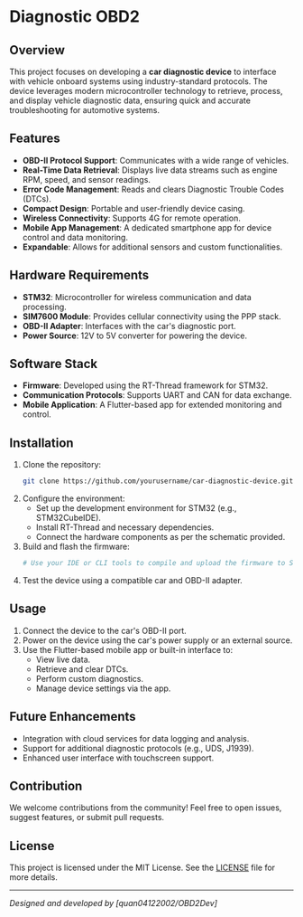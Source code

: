 # Diagnostic OBD2

## Overview
This project focuses on developing a **car diagnostic device** to interface with vehicle onboard systems using industry-standard protocols. The device leverages modern microcontroller technology to retrieve, process, and display vehicle diagnostic data, ensuring quick and accurate troubleshooting for automotive systems.

## Features
- **OBD-II Protocol Support**: Communicates with a wide range of vehicles.
- **Real-Time Data Retrieval**: Displays live data streams such as engine RPM, speed, and sensor readings.
- **Error Code Management**: Reads and clears Diagnostic Trouble Codes (DTCs).
- **Compact Design**: Portable and user-friendly device casing.
- **Wireless Connectivity**: Supports 4G for remote operation.
- **Mobile App Management**: A dedicated smartphone app for device control and data monitoring.
- **Expandable**: Allows for additional sensors and custom functionalities.

## Hardware Requirements
- **STM32**: Microcontroller for wireless communication and data processing.
- **SIM7600 Module**: Provides cellular connectivity using the PPP stack.
- **OBD-II Adapter**: Interfaces with the car's diagnostic port.
- **Power Source**: 12V to 5V converter for powering the device.

## Software Stack
- **Firmware**: Developed using the RT-Thread framework for STM32.
- **Communication Protocols**: Supports UART and CAN for data exchange.
- **Mobile Application**: A Flutter-based app for extended monitoring and control.

## Installation
1. Clone the repository:
   ```bash
   git clone https://github.com/yourusername/car-diagnostic-device.git
   ```
2. Configure the environment:
   - Set up the development environment for STM32 (e.g., STM32CubeIDE).
   - Install RT-Thread and necessary dependencies.
   - Connect the hardware components as per the schematic provided.
3. Build and flash the firmware:
   ```bash
   # Use your IDE or CLI tools to compile and upload the firmware to STM32.
   ```
4. Test the device using a compatible car and OBD-II adapter.

## Usage
1. Connect the device to the car's OBD-II port.
2. Power on the device using the car's power supply or an external source.
3. Use the Flutter-based mobile app or built-in interface to:
   - View live data.
   - Retrieve and clear DTCs.
   - Perform custom diagnostics.
   - Manage device settings via the app.

## Future Enhancements
- Integration with cloud services for data logging and analysis.
- Support for additional diagnostic protocols (e.g., UDS, J1939).
- Enhanced user interface with touchscreen support.

## Contribution
We welcome contributions from the community! Feel free to open issues, suggest features, or submit pull requests.

## License
This project is licensed under the MIT License. See the [LICENSE](LICENSE) file for more details.

---

*Designed and developed by [quan04122002/OBD2Dev]*
